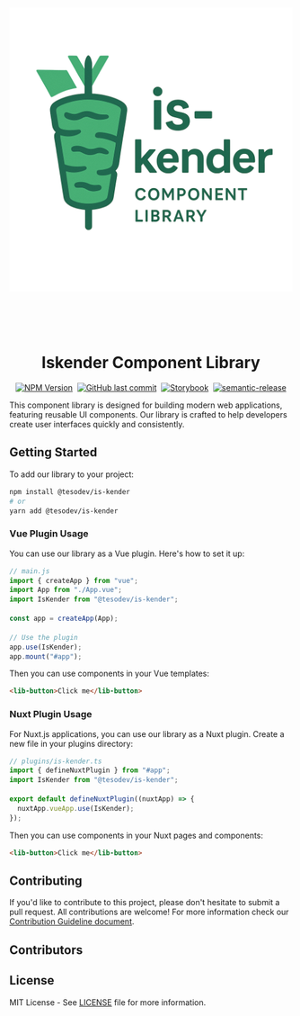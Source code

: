 <img 
  src="https://raw.githubusercontent.com/tesodev-com/is-kender/master/public/is-kender.png" 
  alt="Iskender Component Library" 
  style="width: 100%; height: 40rem; object-fit: contain;" 
/>

<h1 align="center">Iskender Component Library</h1>

<div style="display:flex;align-items:center;justify-content:center;gap:0.5rem;">
  <a href="https://www.npmjs.com/package/@tesodev/is-kender" target="_blank" rel="noopener noreferrer">
    <img alt="NPM Version" src="https://img.shields.io/npm/v/%40tesodev%2Fis-kender">
  </a>
  <a href="https://github.com/tesodev-com/is-kender" target="_blank" rel="noopener noreferrer">
    <img alt="GitHub last commit" src="https://img.shields.io/github/last-commit/tesodev-com/is-kender">
  </a>
  <a href="${{ steps.build-publish.outputs.page_url }}" target="_blank" rel="noopener noreferrer">
    <img alt="Storybook" src="https://img.shields.io/badge/Storybook-Live-blue">
  </a>
  <a href="https://github.com/semantic-release/semantic-release" target="_blank" rel="noopener noreferrer">
    <img alt="semantic-release" src="https://img.shields.io/badge/semantic--release-vue-e10079?logo=semantic-release">
  </a>
</div>

This component library is designed for building modern web applications, featuring reusable UI components. Our library is crafted to help developers create user interfaces quickly and consistently.

## **Getting Started**

To add our library to your project:

```bash
npm install @tesodev/is-kender
# or
yarn add @tesodev/is-kender
```

### Vue Plugin Usage

You can use our library as a Vue plugin. Here's how to set it up:

```js
// main.js
import { createApp } from "vue";
import App from "./App.vue";
import IsKender from "@tesodev/is-kender";

const app = createApp(App);

// Use the plugin
app.use(IsKender);
app.mount("#app");
```

Then you can use components in your Vue templates:

```html
<lib-button>Click me</lib-button>
```

### Nuxt Plugin Usage

For Nuxt.js applications, you can use our library as a Nuxt plugin. Create a new file in your plugins directory:

```ts
// plugins/is-kender.ts
import { defineNuxtPlugin } from "#app";
import IsKender from "@tesodev/is-kender";

export default defineNuxtPlugin((nuxtApp) => {
  nuxtApp.vueApp.use(IsKender);
});
```

Then you can use components in your Nuxt pages and components:

```html
<lib-button>Click me</lib-button>
```

## **Contributing**

If you'd like to contribute to this project, please don't hesitate to submit a pull request. All contributions are welcome! For more information check our [Contribution Guideline document](CONTRIBUTING.md).

## **Contributors**

<!-- ALL-CONTRIBUTORS-LIST:START - Do not remove or modify this section -->
<!-- prettier-ignore-start -->
<!-- markdownlint-disable -->

<!-- markdownlint-restore -->
<!-- prettier-ignore-end -->

<!-- ALL-CONTRIBUTORS-LIST:END -->

## **License**

MIT License - See [LICENSE](LICENSE) file for more information.
